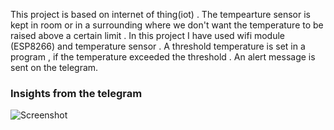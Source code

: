 This project is based on internet of thing(iot) . 
The tempearture sensor is kept in room or in a surrounding where we don't want the temperature to be raised above a certain limit .
In this project I have used wifi module (ESP8266) and temperature sensor . A threshold temperature is set in a program , if the temperature exceeded the threshold .
An alert message is sent on the telegram.
 
 
### Insights from the telegram 

<img src="https://i.ibb.co/Ypr5Wjq/temo.jpg" border="0" 
     alt="Screenshot"  
     style="float: left" />
